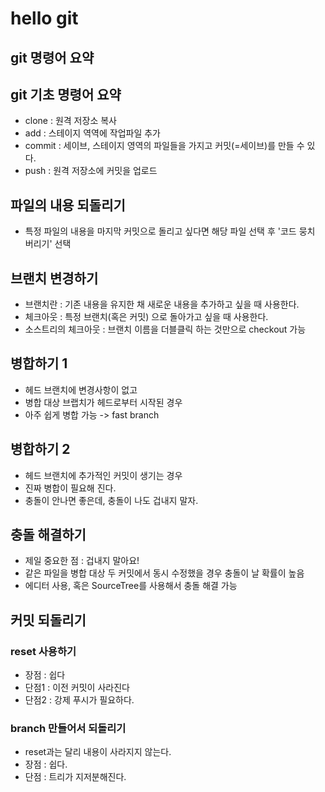 # hello git

## git 명령어 요약
## git 기초 명령어 요약

- clone : 원격 저장소 복사
- add : 스테이지 역역에 작업파일 추가
- commit : 세이브, 스테이지 영역의 파일들을 가지고 커밋(=세이브)를 만들 수 있다.
- push : 원격 저장소에 커밋을 업로드

## 파일의 내용 되돌리기
- 특정 파일의 내용을 마지막 커밋으로 돌리고 싶다면 해당 파일 선택 후 '코드 뭉치 버리기' 선택

## 브랜치 변경하기
- 브랜치란 : 기존 내용을 유지한 채 새로운 내용을 추가하고 싶을 때 사용한다.
- 체크아웃 : 특정 브랜치(혹은 커밋) 으로 돌아가고 싶을 때 사용한다.
- 소스트리의 체크아웃 : 브랜치 이름을 더블클릭 하는 것만으로 checkout 가능


## 병합하기 1
- 헤드 브랜치에 변경사항이 없고
- 병합 대상 브랩치가 헤드로부터 시작된 경우
- 아주 쉽게 병합 가능 -> fast branch

## 병합하기 2
- 헤드 브랜치에 추가적인 커밋이 생기는 경우
- 진짜 병합이 필요해 진다.
- 충돌이 안나면 좋은데, 충돌이 나도 겁내지 말자.

## 충돌 해결하기
- 제일 중요한 점 : 겁내지 말아요!
- 같은 파일을 병합 대상 두 커밋에서 동시 수정했을 경우 충돌이 날 확률이 높음
- 에디터 사용, 혹은 SourceTree를 사용해서 충돌 해결 가능


## 커밋 되돌리기

### reset 사용하기

- 장점 : 쉽다
- 단점1 : 이전 커밋이 사라진다
- 단점2 : 강제 푸시가 필요하다.

### branch 만들어서 되돌리기

- reset과는 달리 내용이 사라지지 않는다.
- 장점 : 쉽다.
- 단점 : 트리가 지저분해진다.
